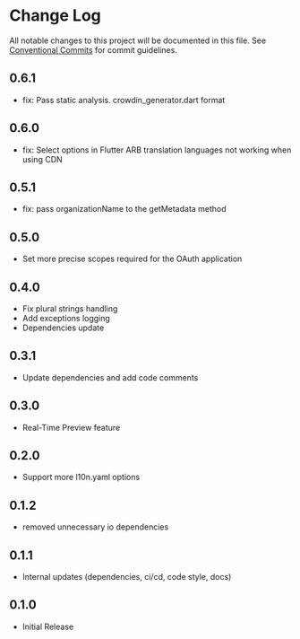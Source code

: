# Change Log

All notable changes to this project will be documented in this file.
See [Conventional Commits](https://conventionalcommits.org) for commit guidelines.

## 0.6.1

* fix: Pass static analysis. crowdin_generator.dart format

## 0.6.0

* fix: Select options in Flutter ARB translation languages not working when using CDN

## 0.5.1

* fix: pass organizationName to the getMetadata method

## 0.5.0

* Set more precise scopes required for the OAuth application

## 0.4.0

* Fix plural strings handling
* Add exceptions logging
* Dependencies update

## 0.3.1

* Update dependencies and add code comments

## 0.3.0

* Real-Time Preview feature

## 0.2.0

* Support more l10n.yaml options

## 0.1.2

* removed unnecessary io dependencies

## 0.1.1

* Internal updates (dependencies, ci/cd, code style, docs)

## 0.1.0

* Initial Release
